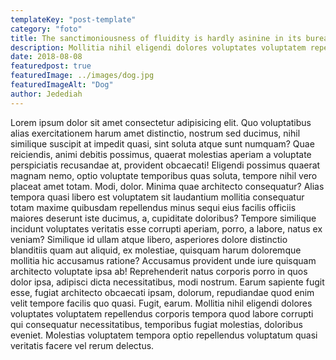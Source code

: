 ```yaml
---
templateKey: "post-template"
category: "foto"
title: The sanctimoniousness of fluidity is hardly asinine in its bureaucracy.
description: Mollitia nihil eligendi dolores voluptates voluptatem repellendus corporis tempora quod labore corrupti qui consequatur necessitatibus, temporibus fugiat molestias, doloribus eveniet.
date: 2018-08-08
featuredpost: true
featuredImage: ../images/dog.jpg
featuredImageAlt: "Dog"
author: Jedediah
---
```


Lorem ipsum dolor sit amet consectetur adipisicing elit. Quo voluptatibus alias exercitationem harum amet distinctio, nostrum sed ducimus, nihil similique suscipit at impedit quasi, sint soluta atque sunt numquam? Quae reiciendis, animi debitis possimus, quaerat molestias aperiam a voluptate perspiciatis recusandae at, provident obcaecati! Eligendi possimus quaerat magnam nemo, optio voluptate temporibus quas soluta, tempore nihil vero placeat amet totam. Modi, dolor. Minima quae architecto consequatur? Alias tempora quasi libero est voluptatem sit laudantium mollitia consequatur totam maxime quibusdam repellendus minus sequi eius facilis officiis maiores deserunt iste ducimus, a, cupiditate doloribus? Tempore similique incidunt voluptates veritatis esse corrupti aperiam, porro, a labore, natus ex veniam? Similique id ullam atque libero, asperiores dolore distinctio blanditiis quam aut aliquid, ex molestiae, quisquam harum doloremque mollitia hic accusamus ratione? Accusamus provident unde iure quisquam architecto voluptate ipsa ab! Reprehenderit natus corporis porro in quos dolor ipsa, adipisci dicta necessitatibus, modi nostrum. Earum sapiente fugit esse, fugiat architecto obcaecati ipsam, dolorum, repudiandae quod enim velit tempore facilis quo quasi. Fugit, earum. Mollitia nihil eligendi dolores voluptates voluptatem repellendus corporis tempora quod labore corrupti qui consequatur necessitatibus, temporibus fugiat molestias, doloribus eveniet. Molestias voluptatem tempora optio repellendus voluptatum quasi veritatis facere vel rerum delectus.
